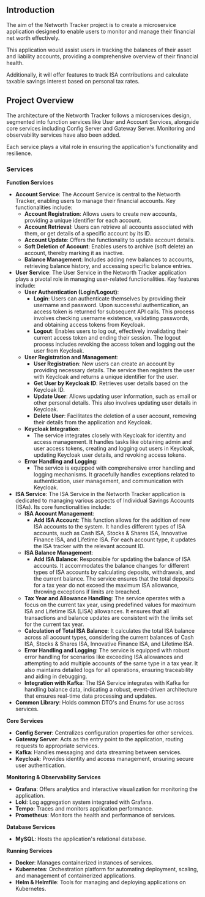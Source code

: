 ## Introduction

The aim of the Networth Tracker project is to create a microservice application designed to enable users to monitor and manage their financial net worth effectively. 

This application would assist users in tracking the balances of their asset and liability accounts, providing a comprehensive overview of their financial health. 

Additionally, it will offer features to track ISA contributions and calculate taxable savings interest based on personal tax rates.

## Project Overview

The architecture of the Networth Tracker follows a microservices design, segmented into function services like User and Account Services, alongside core services including Config Server and Gateway Server. Monitoring and observability services have also been added. 

Each service plays a vital role in ensuring the application's functionality and resilience.

### Services

**Function Services**
- **Account Service**: The Account Service is central to the Networth Tracker, enabling users to manage their financial accounts. Key functionalities include:
    - **Account Registration**: Allows users to create new accounts, providing a unique identifier for each account.
    - **Account Retrieval**: Users can retrieve all accounts associated with them, or get details of a specific account by its ID.
    - **Account Update**: Offers the functionality to update account details.
    - **Soft Deletion of Account**: Enables users to archive (soft delete) an account, thereby marking it as inactive.
    - **Balance Management**: Includes adding new balances to accounts, retrieving balance history, and accessing specific balance entries.
- **User Service**: The User Service in the Networth Tracker application plays a pivotal role in managing user-related functionalities. Key features include:
    - **User Authentication (Login/Logout)**:
      - **Login**: Users can authenticate themselves by providing their username and password. Upon successful authentication, an access token is returned for subsequent API calls. This process involves checking username existence, validating passwords, and obtaining access tokens from Keycloak.
      - **Logout**: Enables users to log out, effectively invalidating their current access token and ending their session. The logout process includes revoking the access token and logging out the user from Keycloak.
    - **User Registration and Management**:
      - **User Registration**: New users can create an account by providing necessary details. The service then registers the user with Keycloak and returns a unique identifier for the user.
      - **Get User by Keycloak ID**: Retrieves user details based on the Keycloak ID.
      - **Update User**: Allows updating user information, such as email or other personal details. This also involves updating user details in Keycloak.
      - **Delete User**: Facilitates the deletion of a user account, removing their details from the application and Keycloak.
    - **Keycloak Integration**:
      - The service integrates closely with Keycloak for identity and access management. It handles tasks like obtaining admin and user access tokens, creating and logging out users in Keycloak, updating Keycloak user details, and revoking access tokens.
    - **Error Handling and Logging**:
      - The service is equipped with comprehensive error handling and logging mechanisms. It gracefully handles exceptions related to authentication, user management, and communication with Keycloak.
- **ISA Service**: The ISA Service in the Networth Tracker application is dedicated to managing various aspects of Individual Savings Accounts (ISAs). Its core functionalities include:
    - **ISA Account Management**:
      - **Add ISA Account**: This function allows for the addition of new ISA accounts to the system. It handles different types of ISA accounts, such as Cash ISA, Stocks & Shares ISA, Innovative Finance ISA, and Lifetime ISA. For each account type, it updates the ISA tracker with the relevant account ID.
    - **ISA Balance Management**:
      - **Add ISA Balance**: Responsible for updating the balance of ISA accounts. It accommodates the balance changes for different types of ISA accounts by calculating deposits, withdrawals, and the current balance. The service ensures that the total deposits for a tax year do not exceed the maximum ISA allowance, throwing exceptions if limits are breached.
    - **Tax Year and Allowance Handling**: The service operates with a focus on the current tax year, using predefined values for maximum ISA and Lifetime ISA (LISA) allowances. It ensures that all transactions and balance updates are consistent with the limits set for the current tax year.
    - **Calculation of Total ISA Balance**: It calculates the total ISA balance across all account types, considering the current balances of Cash ISA, Stocks & Shares ISA, Innovative Finance ISA, and Lifetime ISA.
    - **Error Handling and Logging**: The service is equipped with robust error handling for scenarios like exceeding ISA allowances and attempting to add multiple accounts of the same type in a tax year. It also maintains detailed logs for all operations, ensuring traceability and aiding in debugging.
    - **Integration with Kafka**: The ISA Service integrates with Kafka for handling balance data, indicating a robust, event-driven architecture that ensures real-time data processing and updates.
- **Common Library**: Holds common DTO's and Enums for use across services.

**Core Services**
- **Config Server**: Centralizes configuration properties for other services.
- **Gateway Server**: Acts as the entry point to the application, routing requests to appropriate services.
- **Kafka**: Handles messaging and data streaming between services.
- **Keycloak**: Provides identity and access management, ensuring secure user authentication.

**Monitoring & Observability Services**
- **Grafana**: Offers analytics and interactive visualization for monitoring the application.
- **Loki**: Log aggregation system integrated with Grafana.
- **Tempo**: Traces and monitors application performance.
- **Prometheus**: Monitors the health and performance of services.

**Database Services**
- **MySQL**: Hosts the application's relational database.

**Running Services**
- **Docker**: Manages containerized instances of services.
- **Kubernetes**: Orchestration platform for automating deployment, scaling, and management of containerized applications.
- **Helm & Helmfile**: Tools for managing and deploying applications on Kubernetes.
